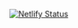 [![Netlify Status](https://api.netlify.com/api/v1/badges/51a97d97-2f26-49d6-84c1-6b1c41edf70c/deploy-status)](https://app.netlify.com/sites/code-repo/deploys)

